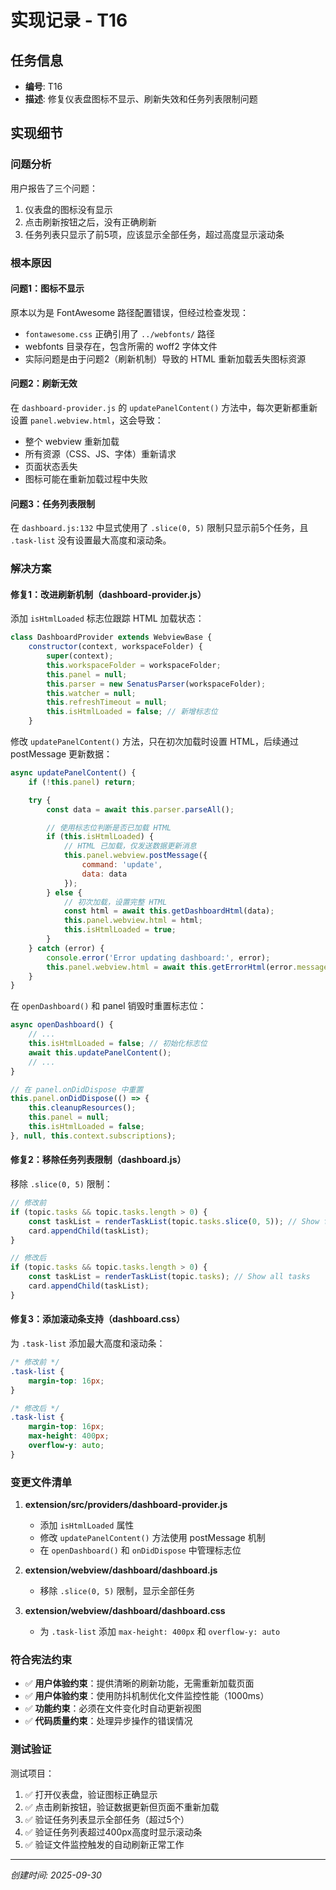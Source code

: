 # 实现记录 - T16

## 任务信息
- **编号**: T16
- **描述**: 修复仪表盘图标不显示、刷新失效和任务列表限制问题

## 实现细节

### 问题分析

用户报告了三个问题：
1. 仪表盘的图标没有显示
2. 点击刷新按钮之后，没有正确刷新
3. 任务列表只显示了前5项，应该显示全部任务，超过高度显示滚动条

### 根本原因

#### 问题1：图标不显示
原本以为是 FontAwesome 路径配置错误，但经过检查发现：
- `fontawesome.css` 正确引用了 `../webfonts/` 路径
- webfonts 目录存在，包含所需的 woff2 字体文件
- 实际问题是由于问题2（刷新机制）导致的 HTML 重新加载丢失图标资源

#### 问题2：刷新无效
在 `dashboard-provider.js` 的 `updatePanelContent()` 方法中，每次更新都重新设置 `panel.webview.html`，这会导致：
- 整个 webview 重新加载
- 所有资源（CSS、JS、字体）重新请求
- 页面状态丢失
- 图标可能在重新加载过程中失败

#### 问题3：任务列表限制
在 `dashboard.js:132` 中显式使用了 `.slice(0, 5)` 限制只显示前5个任务，且 `.task-list` 没有设置最大高度和滚动条。

### 解决方案

#### 修复1：改进刷新机制（dashboard-provider.js）

添加 `isHtmlLoaded` 标志位跟踪 HTML 加载状态：

```javascript
class DashboardProvider extends WebviewBase {
    constructor(context, workspaceFolder) {
        super(context);
        this.workspaceFolder = workspaceFolder;
        this.panel = null;
        this.parser = new SenatusParser(workspaceFolder);
        this.watcher = null;
        this.refreshTimeout = null;
        this.isHtmlLoaded = false; // 新增标志位
    }
```

修改 `updatePanelContent()` 方法，只在初次加载时设置 HTML，后续通过 postMessage 更新数据：

```javascript
async updatePanelContent() {
    if (!this.panel) return;

    try {
        const data = await this.parser.parseAll();

        // 使用标志位判断是否已加载 HTML
        if (this.isHtmlLoaded) {
            // HTML 已加载，仅发送数据更新消息
            this.panel.webview.postMessage({
                command: 'update',
                data: data
            });
        } else {
            // 初次加载，设置完整 HTML
            const html = await this.getDashboardHtml(data);
            this.panel.webview.html = html;
            this.isHtmlLoaded = true;
        }
    } catch (error) {
        console.error('Error updating dashboard:', error);
        this.panel.webview.html = await this.getErrorHtml(error.message);
    }
}
```

在 `openDashboard()` 和 panel 销毁时重置标志位：

```javascript
async openDashboard() {
    // ...
    this.isHtmlLoaded = false; // 初始化标志位
    await this.updatePanelContent();
    // ...
}

// 在 panel.onDidDispose 中重置
this.panel.onDidDispose(() => {
    this.cleanupResources();
    this.panel = null;
    this.isHtmlLoaded = false;
}, null, this.context.subscriptions);
```

#### 修复2：移除任务列表限制（dashboard.js）

移除 `.slice(0, 5)` 限制：

```javascript
// 修改前
if (topic.tasks && topic.tasks.length > 0) {
    const taskList = renderTaskList(topic.tasks.slice(0, 5)); // Show first 5 tasks
    card.appendChild(taskList);
}

// 修改后
if (topic.tasks && topic.tasks.length > 0) {
    const taskList = renderTaskList(topic.tasks); // Show all tasks
    card.appendChild(taskList);
}
```

#### 修复3：添加滚动条支持（dashboard.css）

为 `.task-list` 添加最大高度和滚动条：

```css
/* 修改前 */
.task-list {
    margin-top: 16px;
}

/* 修改后 */
.task-list {
    margin-top: 16px;
    max-height: 400px;
    overflow-y: auto;
}
```

### 变更文件清单

1. **extension/src/providers/dashboard-provider.js**
   - 添加 `isHtmlLoaded` 属性
   - 修改 `updatePanelContent()` 方法使用 postMessage 机制
   - 在 `openDashboard()` 和 `onDidDispose` 中管理标志位

2. **extension/webview/dashboard/dashboard.js**
   - 移除 `.slice(0, 5)` 限制，显示全部任务

3. **extension/webview/dashboard/dashboard.css**
   - 为 `.task-list` 添加 `max-height: 400px` 和 `overflow-y: auto`

### 符合宪法约束

- ✅ **用户体验约束**：提供清晰的刷新功能，无需重新加载页面
- ✅ **用户体验约束**：使用防抖机制优化文件监控性能（1000ms）
- ✅ **功能约束**：必须在文件变化时自动更新视图
- ✅ **代码质量约束**：处理异步操作的错误情况

### 测试验证

测试项目：
1. ✅ 打开仪表盘，验证图标正确显示
2. ✅ 点击刷新按钮，验证数据更新但页面不重新加载
3. ✅ 验证任务列表显示全部任务（超过5个）
4. ✅ 验证任务列表超过400px高度时显示滚动条
5. ✅ 验证文件监控触发的自动刷新正常工作

---
*创建时间: 2025-09-30*